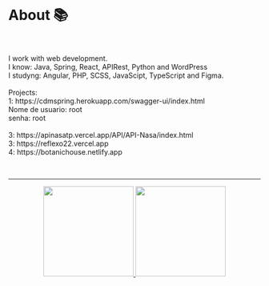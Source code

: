<br>
<h1> About 📚 </h1>
<br>
<p>I work with web development. <br> I know: Java, Spring, React, APIRest, Python and WordPress <br> I studyng: Angular, PHP, SCSS, JavaScipt, TypeScript and Figma. <br><br> Projects: <br>1: https://cdmspring.herokuapp.com/swagger-ui/index.html <br>Nome de usuario: root<br>senha: root<br><br> 3: https://apinasatp.vercel.app/API/API-Nasa/index.html <br> 3: https://reflexo22.vercel.app <br> 4: https://botanichouse.netlify.app </p>

<br>
<hr>
<div align="center">
  <a href="https://github.com/Cr7stian8">
  <img height="180em" src="http://github-readme-streak-stats.herokuapp.com?    user=Cr7stian8&theme=highcontrast&date_format=j%2Fn%5B%2FY%5D&sideNums=3E63FF&stroke=3651DD&ring=2656DD&dates=000000&fire=FF0000&background=FFFFFF&currStreakLabel=FF00  00&border=FFFFFF&currStreakNum=FF0000&sideLabels=000000" />
  <img height="180em" src="https://github-readme-stats.vercel.app/api/top-langs/?username=Cr7stian8&layout=compact&langs_count=7&theme=default"/>
</div>
